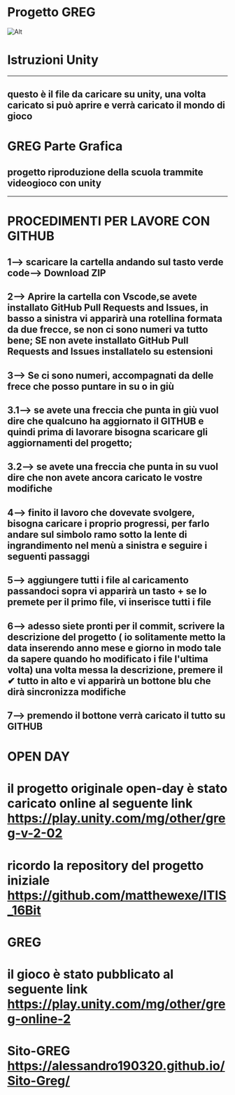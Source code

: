 # Progetto GREG

![Alt](https://repobeats.axiom.co/api/embed/0d13cb3ff262c799d57276a5308250b6c941fc40.svg "Repobeats analytics image")
 
# Istruzioni Unity 
--- 
## questo è il file da caricare su unity, una volta caricato si può aprire e verrà caricato il mondo di gioco 

# GREG Parte Grafica

## progetto riproduzione della scuola trammite videogioco con unity

---

# PROCEDIMENTI PER LAVORE CON GITHUB

## 1--> scaricare la cartella andando sul tasto verde code--> Download ZIP

## 2--> Aprire la cartella con Vscode,se avete installato GitHub Pull Requests and Issues, in basso a sinistra vi apparirà una rotellina formata da due frecce, se non ci sono numeri va tutto bene; SE non avete installato GitHub Pull Requests and Issues installatelo su estensioni

## 3--> Se ci sono numeri, accompagnati da delle frece che posso puntare in su o in giù

## 3.1--> se avete una freccia che punta in giù vuol dire che qualcuno ha aggiornato il GITHUB e quindi prima di lavorare bisogna scaricare gli aggiornamenti del progetto;

## 3.2--> se avete una freccia che punta in su vuol dire che non avete ancora caricato le vostre modifiche

## 4--> finito il lavoro che dovevate svolgere, bisogna caricare i proprio progressi, per farlo andare sul simbolo ramo sotto la lente di ingrandimento nel menù a sinistra e seguire i seguenti passaggi

## 5--> aggiungere tutti i file al caricamento passandoci sopra vi apparirà un tasto + se lo premete per il primo file, vi inserisce tutti i file

## 6--> adesso siete pronti per il commit, scrivere la descrizione del progetto ( io solitamente metto la data inserendo anno mese e giorno in modo tale da sapere quando ho modificato i file l'ultima volta) una volta messa la descrizione, premere il ✔ tutto in alto e vi apparirà un bottone blu che dirà sincronizza modifiche

## 7--> premendo il bottone verrà caricato il tutto su GITHUB

# OPEN DAY
# il progetto originale open-day è stato caricato online al seguente link https://play.unity.com/mg/other/greg-v-2-02
# ricordo la repository del progetto iniziale https://github.com/matthewexe/ITIS_16Bit

# GREG
# il gioco è stato pubblicato al seguente link https://play.unity.com/mg/other/greg-online-2
# Sito-GREG https://alessandro190320.github.io/Sito-Greg/

